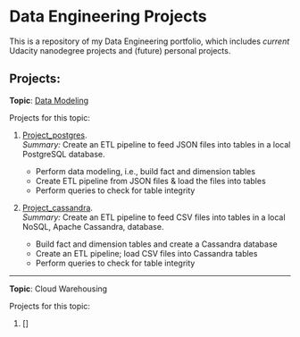 # Data Engineering Projects

This is a repository of my Data Engineering portfolio, which includes _current_ Udacity nanodegree projects and (future) personal projects. 


  
## Projects:

**Topic**: [Data Modeling](./projects/DataModeling/)

Projects for this topic:
1. [Project_postgres](./projects/DataModeling/Project_Postgres).   
_Summary:_ Create an ETL pipeline to feed JSON files into tables in a local PostgreSQL database.  

    - Perform data modeling, i.e., build fact and dimension tables
    - Create ETL pipeline from JSON files & load the files into tables
    - Perform queries to check for table integrity
  
2. [Project_cassandra](./projects/DataModeling/Project_Cassandra).  
_Summary:_ Create an ETL pipeline to feed CSV files into tables in a local NoSQL, Apache Cassandra,  database.  

    - Build fact and dimension tables and create a Cassandra database
    - Create an ETL pipeline; load CSV files into Cassandra tables
    - Perform queries to check for table integrity

---
**Topic**: Cloud Warehousing

Projects for this topic:  
1. []